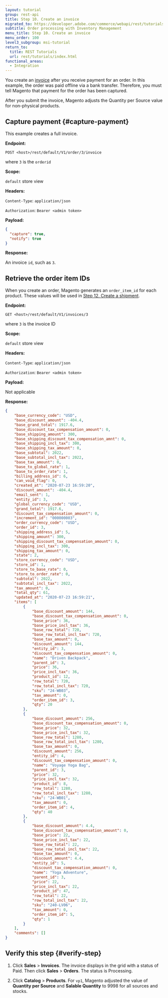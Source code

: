 ```yaml
---
layout: tutorial
group: rest-api
title: Step 10. Create an invoice
migrated_to: https://developer.adobe.com/commerce/webapi/rest/tutorials/inventory/create-invoice/
subtitle: Order processing with Inventory Management
menu_title: Step 10. Create an invoice
menu_order: 100
level3_subgroup: msi-tutorial
return_to:
  title: REST Tutorials
  url: rest/tutorials/index.html
functional_areas:
  - Integration
---
```


You create an [invoice](https://glossary.magento.com/invoice) after you receive payment for an order. In this example, the order was paid offline via a bank transfer. Therefore, you must tell Magento that payment for the order has been captured.

After you submit the invoice, Magento adjusts the Quantity per Source value for non-physical products.

## Capture payment {#capture-payment}

This example creates a full invoice.

**Endpoint:**

`POST <host>/rest/default/V1/order/3/invoice`

where `3` is the `orderid`

**Scope:**

`default` store view

**Headers:**

`Content-Type`: `application/json`

`Authorization`: `Bearer <admin token>`

**Payload:**

```json
{
  "capture": true,
  "notify": true
}
```

**Response:**

An invoice `id`, such as `3`.

## Retrieve the order item IDs

When you create an order, Magento generates an `order_item_id` for each product. These values will be used in [Step 12. Create a shipment](https://developer.adobe.com/commerce/webapi/rest/tutorials/inventory/create-shipment.html).

**Endpoint:**

`GET <host>/rest/default/V1/invoices/3`

where `3` is the invoice ID

**Scope:**

`default` store view

**Headers:**

`Content-Type`: `application/json`

`Authorization`: `Bearer <admin token>`

**Payload:**

Not applicable

**Response:**

```json
{
    "base_currency_code": "USD",
    "base_discount_amount": -404.4,
    "base_grand_total": 1917.6,
    "base_discount_tax_compensation_amount": 0,
    "base_shipping_amount": 300,
    "base_shipping_discount_tax_compensation_amnt": 0,
    "base_shipping_incl_tax": 300,
    "base_shipping_tax_amount": 0,
    "base_subtotal": 2022,
    "base_subtotal_incl_tax": 2022,
    "base_tax_amount": 0,
    "base_to_global_rate": 1,
    "base_to_order_rate": 1,
    "billing_address_id": 6,
    "can_void_flag": 0,
    "created_at": "2020-07-23 16:59:20",
    "discount_amount": -404.4,
    "email_sent": 1,
    "entity_id": 3,
    "global_currency_code": "USD",
    "grand_total": 1917.6,
    "discount_tax_compensation_amount": 0,
    "increment_id": "000000003",
    "order_currency_code": "USD",
    "order_id": 3,
    "shipping_address_id": 5,
    "shipping_amount": 300,
    "shipping_discount_tax_compensation_amount": 0,
    "shipping_incl_tax": 300,
    "shipping_tax_amount": 0,
    "state": 2,
    "store_currency_code": "USD",
    "store_id": 1,
    "store_to_base_rate": 0,
    "store_to_order_rate": 0,
    "subtotal": 2022,
    "subtotal_incl_tax": 2022,
    "tax_amount": 0,
    "total_qty": 61,
    "updated_at": "2020-07-23 16:59:21",
    "items": [
        {
            "base_discount_amount": 144,
            "base_discount_tax_compensation_amount": 0,
            "base_price": 36,
            "base_price_incl_tax": 36,
            "base_row_total": 720,
            "base_row_total_incl_tax": 720,
            "base_tax_amount": 0,
            "discount_amount": 144,
            "entity_id": 3,
            "discount_tax_compensation_amount": 0,
            "name": "Driven Backpack",
            "parent_id": 3,
            "price": 36,
            "price_incl_tax": 36,
            "product_id": 12,
            "row_total": 720,
            "row_total_incl_tax": 720,
            "sku": "24-WB03",
            "tax_amount": 0,
            "order_item_id": 3,
            "qty": 20
        },
        {
            "base_discount_amount": 256,
            "base_discount_tax_compensation_amount": 0,
            "base_price": 32,
            "base_price_incl_tax": 32,
            "base_row_total": 1280,
            "base_row_total_incl_tax": 1280,
            "base_tax_amount": 0,
            "discount_amount": 256,
            "entity_id": 4,
            "discount_tax_compensation_amount": 0,
            "name": "Voyage Yoga Bag",
            "parent_id": 3,
            "price": 32,
            "price_incl_tax": 32,
            "product_id": 8,
            "row_total": 1280,
            "row_total_incl_tax": 1280,
            "sku": "24-WB01",
            "tax_amount": 0,
            "order_item_id": 4,
            "qty": 40
        },
        {
            "base_discount_amount": 4.4,
            "base_discount_tax_compensation_amount": 0,
            "base_price": 22,
            "base_price_incl_tax": 22,
            "base_row_total": 22,
            "base_row_total_incl_tax": 22,
            "base_tax_amount": 0,
            "discount_amount": 4.4,
            "entity_id": 5,
            "discount_tax_compensation_amount": 0,
            "name": "Yoga Adventure",
            "parent_id": 3,
            "price": 22,
            "price_incl_tax": 22,
            "product_id": 47,
            "row_total": 22,
            "row_total_incl_tax": 22,
            "sku": "240-LV06",
            "tax_amount": 0,
            "order_item_id": 5,
            "qty": 1
        }
    ],
    "comments": []
}
```

## Verify this step {#verify-step}

1. Click **Sales** > **Invoices**. The invoice displays in the grid with a status of Paid. Then click **Sales** > **Orders**. The status is Processing.

1. Click **Catalog** > **Products**. For `vp1`, Magento adjusted the value of **Quantity per Source** and **Salable Quantity** to 9998 for all sources and stocks.
